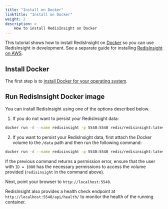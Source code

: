 ```yaml
---
title: "Install on Docker"
linkTitle: "Install on Docker"
weight: 2
description: >
    How to install RedisInsight on Docker
---
```

This tutorial shows how to install RedisInsight on [Docker](https://www.docker.com/) so you can use RedisInsight in development.
See a separate guide for installing [RedisInsight on AWS](/docs/install/install-redisinsight/install-on-aws/).

## Install Docker

The first step is to [install Docker for your operating system](https://docs.docker.com/install/). 

## Run RedisInsight Docker image

You can install RedisInsight using one of the options described below.

1. If you do not want to persist your RedisInsight data:

```bash
docker run -d --name redisinsight -p 5540:5540 redis/redisinsight:latest
```
2. If you want to persist your RedisInsight data, first attach the Docker volume to the `/data` path and then run the following command:

```bash
docker run -d --name redisinsight -p 5540:5540 redis/redisinsight:latest -v redisinsight:/data
```

If the previous command returns a permission error, ensure that the user with `ID = 1000` has the necessary permissions to access the volume provided (`redisinsight` in the command above).

Next, point your browser to `http://localhost:5540`.

RedisInsight also provides a health check endpoint at `http://localhost:5540/api/health/` to monitor the health of the running container.
